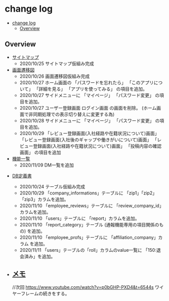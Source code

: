 # change log

<!-- TOC -->

- [change log](#change-log)
  - [Overview](#overview)

<!-- /TOC -->

## Overview
<!-- BASEC DESIGN -->
- [サイトマップ](#)
  - 2020/10/25
  サイトマップ仮組み完成
- [画面遷移図](#)
  - 2020/10/26
  画面遷移図仮組み完成
  - 2020/10/27
  ホーム画面の
  「パスワードを忘れたら」
  「このアプリについて」
  「詳細を見る」
  「アプリを使ってみる」
  の項目を追加。
  - 2020/10/27
  サイドメニューに
  「マイページ」
  「パスワード変更」
  の項目を追加。
  - 2020/10/27
  ユーザー登録画面
  ログイン画面
  の画面を削除。
  (ホーム画面で非同期処理での表示切り替えに変更する為)
  - 2020/10/28
  サイドメニューに
  「マイページ」
  「パスワード変更」
  の項目を追加。
  - 2020/10/29
  「レビュー登録画面(入社経路や在籍状況について)画面」
  「レビュー登録画面(入社後のギャップや働きがいについて)画面」
  「レビュー登録画面(入社経路や在籍状況について)画面」
  「投稿内容の確認画面」
  の項目を追加
- [機能一覧](#)
  - 2020/11/09
  DM一覧を追加

<!-- DETAIL DESIGN -->
- [DB定義書](#)
  - 2020/10/24
  テーブル仮組み完成
  - 2020/10/29
 「company_informations」テーブルに
 「zip1」「zip2」「zip3」カラムを追加。
  - 2020/11/10
 「employee_reviews」テーブルに
 「review_company_id」カラムを追加。
   - 2020/11/10
 「users」テーブルに
 「report」カラムを追加。
  - 2020/11/10
  「report_category」テーブル
  (通報機能専用の項目関係のもの)
  を追加。
  - 2020/11/10
  「employee_profs」テーブルに
  「affiliation_company」カラム
  を追加。
  - 2020/11/11
  「users」テーブルの「roll」カラムのvalue一覧に
  「150:退会済み」を追加。

- [メモ](#)
  -
  //次回
  https://www.youtube.com/watch?v=p0bGHP-PXD4&t=6544s
  ワイヤーフレームの続きをする。